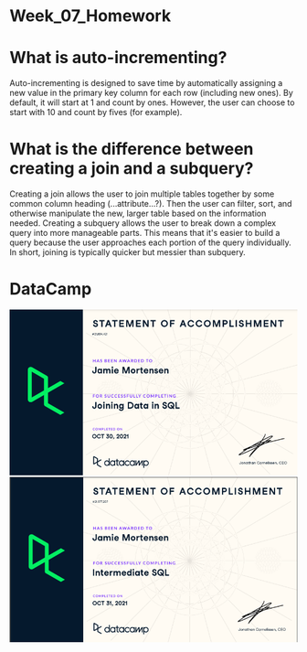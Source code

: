 # Week_07_Homework

# What is auto-incrementing?
Auto-incrementing is designed to save time by automatically assigning a new value in the primary key column for each row (including new ones).  By default, it will start at 1 and count by ones.  However, the user can choose to start with 10 and count by fives (for example).

# What is the difference between creating a join and a subquery?
Creating a join allows the user to join multiple tables together by some common column heading (...attribute...?).  Then the user can filter, sort, and otherwise manipulate the new, larger table based on the information needed.  Creating a subquery allows the user to break down a complex query into more manageable parts.  This means that it's easier to build a query because the user approaches each portion of the query individually.  In short, joining is typically quicker but messier than subquery.

# DataCamp
![Joining Data in SQL](https://github.com/jmort16/Week_07_Homework/blob/main/Joining%20Data%20in%20SQL.png)
![Intermediate SQL](https://github.com/jmort16/Week_07_Homework/blob/main/Intermediate%20SQL.png)
